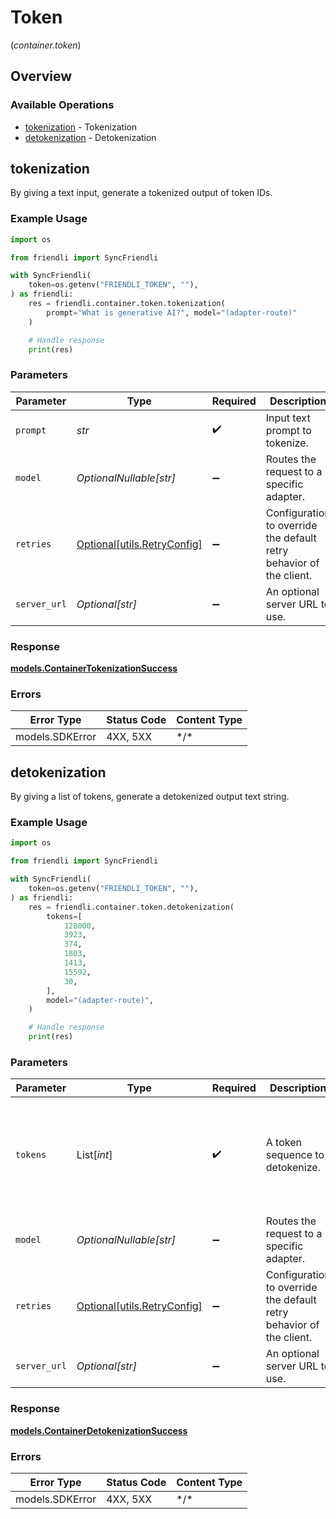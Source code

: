 # Token
(*container.token*)

## Overview

### Available Operations

* [tokenization](#tokenization) - Tokenization
* [detokenization](#detokenization) - Detokenization

## tokenization

By giving a text input, generate a tokenized output of token IDs.

### Example Usage

```python
import os

from friendli import SyncFriendli

with SyncFriendli(
    token=os.getenv("FRIENDLI_TOKEN", ""),
) as friendli:
    res = friendli.container.token.tokenization(
        prompt="What is generative AI?", model="(adapter-route)"
    )

    # Handle response
    print(res)
```

### Parameters

| Parameter                                                           | Type                                                                | Required                                                            | Description                                                         | Example                                                             |
| ------------------------------------------------------------------- | ------------------------------------------------------------------- | ------------------------------------------------------------------- | ------------------------------------------------------------------- | ------------------------------------------------------------------- |
| `prompt`                                                            | *str*                                                               | :heavy_check_mark:                                                  | Input text prompt to tokenize.                                      | What is generative AI?                                              |
| `model`                                                             | *OptionalNullable[str]*                                             | :heavy_minus_sign:                                                  | Routes the request to a specific adapter.                           | (adapter-route)                                                     |
| `retries`                                                           | [Optional[utils.RetryConfig]](../../models/utils/retryconfig.md)    | :heavy_minus_sign:                                                  | Configuration to override the default retry behavior of the client. |                                                                     |
| `server_url`                                                        | *Optional[str]*                                                     | :heavy_minus_sign:                                                  | An optional server URL to use.                                      | http://localhost:8080                                               |

### Response

**[models.ContainerTokenizationSuccess](../../models/containertokenizationsuccess.md)**

### Errors

| Error Type      | Status Code     | Content Type    |
| --------------- | --------------- | --------------- |
| models.SDKError | 4XX, 5XX        | \*/\*           |

## detokenization

By giving a list of tokens, generate a detokenized output text string.

### Example Usage

```python
import os

from friendli import SyncFriendli

with SyncFriendli(
    token=os.getenv("FRIENDLI_TOKEN", ""),
) as friendli:
    res = friendli.container.token.detokenization(
        tokens=[
            128000,
            3923,
            374,
            1803,
            1413,
            15592,
            30,
        ],
        model="(adapter-route)",
    )

    # Handle response
    print(res)
```

### Parameters

| Parameter                                                           | Type                                                                | Required                                                            | Description                                                         | Example                                                             |
| ------------------------------------------------------------------- | ------------------------------------------------------------------- | ------------------------------------------------------------------- | ------------------------------------------------------------------- | ------------------------------------------------------------------- |
| `tokens`                                                            | List[*int*]                                                         | :heavy_check_mark:                                                  | A token sequence to detokenize.                                     | [<br/>128000,<br/>3923,<br/>374,<br/>1803,<br/>1413,<br/>15592,<br/>30<br/>] |
| `model`                                                             | *OptionalNullable[str]*                                             | :heavy_minus_sign:                                                  | Routes the request to a specific adapter.                           | (adapter-route)                                                     |
| `retries`                                                           | [Optional[utils.RetryConfig]](../../models/utils/retryconfig.md)    | :heavy_minus_sign:                                                  | Configuration to override the default retry behavior of the client. |                                                                     |
| `server_url`                                                        | *Optional[str]*                                                     | :heavy_minus_sign:                                                  | An optional server URL to use.                                      | http://localhost:8080                                               |

### Response

**[models.ContainerDetokenizationSuccess](../../models/containerdetokenizationsuccess.md)**

### Errors

| Error Type      | Status Code     | Content Type    |
| --------------- | --------------- | --------------- |
| models.SDKError | 4XX, 5XX        | \*/\*           |